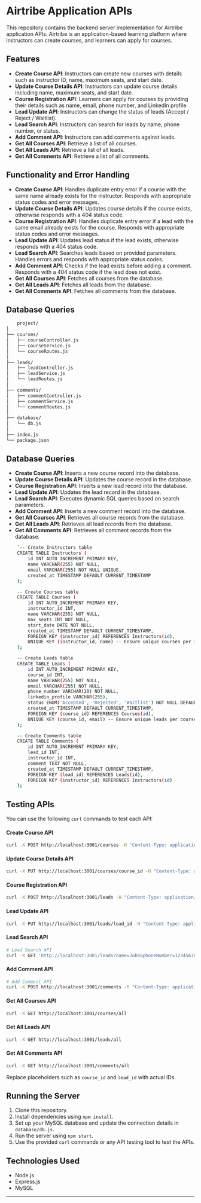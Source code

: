 # Airtribe Application APIs

This repository contains the backend server implementation for Airtribe application APIs. Airtribe is an application-based learning platform where instructors can create courses, and learners can apply for courses.

## Features

- **Create Course API**: Instructors can create new courses with details such as instructor ID, name, maximum seats, and start date.
- **Update Course Details API**: Instructors can update course details including name, maximum seats, and start date.
- **Course Registration API**: Learners can apply for courses by providing their details such as name, email, phone number, and LinkedIn profile.
- **Lead Update API**: Instructors can change the status of leads (Accept / Reject / Waitlist).
- **Lead Search API**: Instructors can search for leads by name, phone number, or status.
- **Add Comment API**: Instructors can add comments against leads.
- **Get All Courses API**: Retrieve a list of all courses.
- **Get All Leads API**: Retrieve a list of all leads.
- **Get All Comments API**: Retrieve a list of all comments.

## Functionality and Error Handling

- **Create Course API**: Handles duplicate entry error if a course with the same name already exists for the instructor. Responds with appropriate status codes and error messages.
- **Update Course Details API**: Updates course details if the course exists, otherwise responds with a 404 status code.
- **Course Registration API**: Handles duplicate entry error if a lead with the same email already exists for the course. Responds with appropriate status codes and error messages.
- **Lead Update API**: Updates lead status if the lead exists, otherwise responds with a 404 status code.
- **Lead Search API**: Searches leads based on provided parameters. Handles errors and responds with appropriate status codes.
- **Add Comment API**: Checks if the lead exists before adding a comment. Responds with a 404 status code if the lead does not exist.
- **Get All Courses API**: Fetches all courses from the database.
- **Get All Leads API**: Fetches all leads from the database.
- **Get All Comments API**: Fetches all comments from the database.

## Database Queries
```bash
    project/
│
├── courses/
│   ├── courseController.js
│   ├── courseService.js
│   └── courseRoutes.js
│
├── leads/
│   ├── leadController.js
│   ├── leadService.js
│   └── leadRoutes.js
│
├── comments/
│   ├── commentController.js
│   ├── commentService.js
│   └── commentRoutes.js
│
├── database/
│   └── db.js
│
├── index.js
└── package.json
```

## Database Queries

- **Create Course API**: Inserts a new course record into the database.
- **Update Course Details API**: Updates the course record in the database.
- **Course Registration API**: Inserts a new lead record into the database.
- **Lead Update API**: Updates the lead record in the database.
- **Lead Search API**: Executes dynamic SQL queries based on search parameters.
- **Add Comment API**: Inserts a new comment record into the database.
- **Get All Courses API**: Retrieves all course records from the database.
- **Get All Leads API**: Retrieves all lead records from the database.
- **Get All Comments API**: Retrieves all comment records from the database.

```bash
    `-- Create Instructors table
    CREATE TABLE Instructors (
        id INT AUTO_INCREMENT PRIMARY KEY,
        name VARCHAR(255) NOT NULL,
        email VARCHAR(255) NOT NULL UNIQUE,
        created_at TIMESTAMP DEFAULT CURRENT_TIMESTAMP
    );

    -- Create Courses table
    CREATE TABLE Courses (
        id INT AUTO_INCREMENT PRIMARY KEY,
        instructor_id INT,
        name VARCHAR(255) NOT NULL,
        max_seats INT NOT NULL,
        start_date DATE NOT NULL,
        created_at TIMESTAMP DEFAULT CURRENT_TIMESTAMP,
        FOREIGN KEY (instructor_id) REFERENCES Instructors(id),
        UNIQUE KEY (instructor_id, name) -- Ensure unique courses per instructor
    );

    -- Create Leads table
    CREATE TABLE Leads (
        id INT AUTO_INCREMENT PRIMARY KEY,
        course_id INT,
        name VARCHAR(255) NOT NULL,
        email VARCHAR(255) NOT NULL,
        phone_number VARCHAR(20) NOT NULL,
        linkedin_profile VARCHAR(255),
        status ENUM('Accepted', 'Rejected', 'Waitlist') NOT NULL DEFAULT 'Waitlist',
        created_at TIMESTAMP DEFAULT CURRENT_TIMESTAMP,
        FOREIGN KEY (course_id) REFERENCES Courses(id),
        UNIQUE KEY (course_id, email) -- Ensure unique leads per course
    );

    -- Create Comments table
    CREATE TABLE Comments (
        id INT AUTO_INCREMENT PRIMARY KEY,
        lead_id INT,
        instructor_id INT,
        comment TEXT NOT NULL,
        created_at TIMESTAMP DEFAULT CURRENT_TIMESTAMP,
        FOREIGN KEY (lead_id) REFERENCES Leads(id),
        FOREIGN KEY (instructor_id) REFERENCES Instructors(id)
    );
```

## Testing APIs

You can use the following `curl` commands to test each API:

#### Create Course API
```bash
curl -X POST http://localhost:3001/courses -H "Content-Type: application/json" -d "{\"instructor_id\": 1, \"name\": \"Introduction to Programming Language\", \"max_seats\": 50, \"start_date\": \"2024-04-01\"}"
```

#### Update Course Details API
```bash
curl -X PUT http://localhost:3001/courses/course_id -H "Content-Type: application/json" -d "{\"name\": \"Updated Course Name\", \"max_seats\": 60, \"start_date\": \"2024-05-01\"}"
```

#### Course Registration API
```bash
curl -X POST http://localhost:3001/leads -H "Content-Type: application/json" -d "{\"course_id\": 1, \"name\": \"John Doe\", \"email\": \"john.doe@example.com\", \"phone_number\": \"1234567890\", \"linkedin_profile\": \"https://www.linkedin.com/in/johndoe/\"}"
```

#### Lead Update API
```bash
curl -X PUT http://localhost:3001/leads/lead_id -H "Content-Type: application/json" -d "{\"status\": \"Accepted\"}"
```

#### Lead Search API
```bash
# Lead Search API
curl -X GET 'http://localhost:3001/leads?name=John&phoneNumber=1234567890&status=Accepted'
```

#### Add Comment API
```bash
# Add Comment API
curl -X POST http://localhost:3001/comments -H "Content-Type: application/json" -d "{\"lead_id\": 1, \"instructor_id\": 1, \"comment\": \"Great performance!\"}"
```

#### Get All Courses API
```bash
curl -X GET http://localhost:3001/courses/all
```

#### Get All Leads API
```bash
curl -X GET http://localhost:3001/leads/all
```

#### Get All Comments API
```bash
curl -X GET http://localhost:3001/comments/all
```


Replace placeholders such as `course_id` and `lead_id` with actual IDs.

## Running the Server

1. Clone this repository.
2. Install dependencies using `npm install`.
3. Set up your MySQL database and update the connection details in `database/db.js`.
4. Run the server using `npm start`.
5. Use the provided `curl` commands or any API testing tool to test the APIs.

## Technologies Used

- Node.js
- Express.js
- MySQL

---
